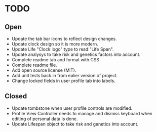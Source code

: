 # TODO

## Open

- Update the tab bar icons to reflect design changes.
- Update clock design so it is more modern.
- Update Life "Clock logo" type to read "Life Span".
- Update analysys to take risk and genetics factors into account.
- Complete readme tab and format with CSS
- Complete readme file.
- Add open source license (MIT).
- Add unit tests back in from ealier version of project.
- Change locked fields in user profile tab into labels.

## Closed

- Update tombstone when user profile controls are modified.
- Profile View Controller needs to manage and dismiss keyboard when editing of personal data is done.
- Update Lifespan object to take risk and genetics into account.


